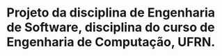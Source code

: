 # Projeto da disciplina de Engenharia de Software, disciplina do curso de Engenharia de Computação, UFRN.
